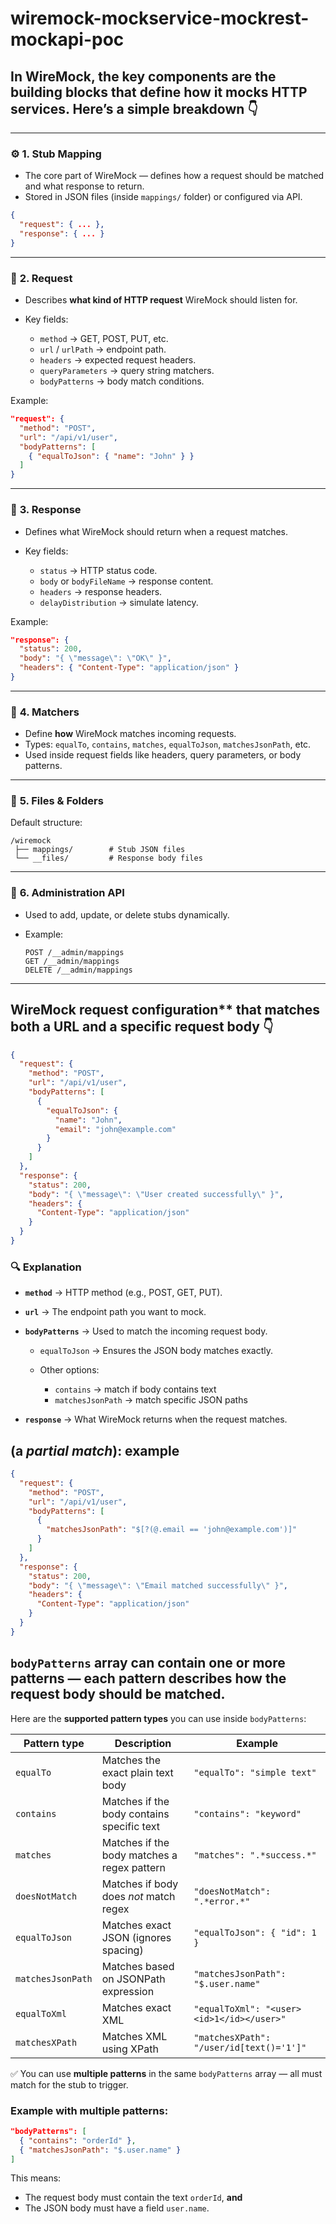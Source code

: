 # wiremock-mockservice-mockrest-mockapi-poc


## In **WireMock**, the key components are the building blocks that define how it mocks HTTP services. Here’s a simple breakdown 👇

---

### ⚙️ **1. Stub Mapping**

* The core part of WireMock — defines how a request should be matched and what response to return.
* Stored in JSON files (inside `mappings/` folder) or configured via API.

```json
{
  "request": { ... },
  "response": { ... }
}
```

---

### 🧩 **2. Request**

* Describes **what kind of HTTP request** WireMock should listen for.
* Key fields:

  * `method` → GET, POST, PUT, etc.
  * `url` / `urlPath` → endpoint path.
  * `headers` → expected request headers.
  * `queryParameters` → query string matchers.
  * `bodyPatterns` → body match conditions.

Example:

```json
"request": {
  "method": "POST",
  "url": "/api/v1/user",
  "bodyPatterns": [
    { "equalToJson": { "name": "John" } }
  ]
}
```

---

### 💬 **3. Response**

* Defines what WireMock should return when a request matches.
* Key fields:

  * `status` → HTTP status code.
  * `body` or `bodyFileName` → response content.
  * `headers` → response headers.
  * `delayDistribution` → simulate latency.

Example:

```json
"response": {
  "status": 200,
  "body": "{ \"message\": \"OK\" }",
  "headers": { "Content-Type": "application/json" }
}
```

---

### 🧠 **4. Matchers**

* Define **how** WireMock matches incoming requests.
* Types: `equalTo`, `contains`, `matches`, `equalToJson`, `matchesJsonPath`, etc.
* Used inside request fields like headers, query parameters, or body patterns.

---

### 📁 **5. Files & Folders**

Default structure:

```
/wiremock
 ├── mappings/        # Stub JSON files
 └── __files/         # Response body files
```

---

### 🧰 **6. Administration API**

* Used to add, update, or delete stubs dynamically.
* Example:

  ```
  POST /__admin/mappings
  GET /__admin/mappings
  DELETE /__admin/mappings
  ```

---
## WireMock request configuration** that matches both a URL and a specific **request body** 👇

```json
{
  "request": {
    "method": "POST",
    "url": "/api/v1/user",
    "bodyPatterns": [
      {
        "equalToJson": {
          "name": "John",
          "email": "john@example.com"
        }
      }
    ]
  },
  "response": {
    "status": 200,
    "body": "{ \"message\": \"User created successfully\" }",
    "headers": {
      "Content-Type": "application/json"
    }
  }
}
```

### 🔍 Explanation

* **`method`** → HTTP method (e.g., POST, GET, PUT).
* **`url`** → The endpoint path you want to mock.
* **`bodyPatterns`** → Used to match the incoming request body.

  * `equalToJson` → Ensures the JSON body matches exactly.
  * Other options:

    * `contains` → match if body contains text
    * `matchesJsonPath` → match specific JSON paths
* **`response`** → What WireMock returns when the request matches.

## (a *partial match*): example

```json
{
  "request": {
    "method": "POST",
    "url": "/api/v1/user",
    "bodyPatterns": [
      {
        "matchesJsonPath": "$[?(@.email == 'john@example.com')]"
      }
    ]
  },
  "response": {
    "status": 200,
    "body": "{ \"message\": \"Email matched successfully\" }",
    "headers": {
      "Content-Type": "application/json"
    }
  }
}
```



## `bodyPatterns` array can contain **one or more patterns** — each pattern describes how the request body should be matched.

Here are the **supported pattern types** you can use inside `bodyPatterns`:

| Pattern type      | Description                                 | Example                                   |
| ----------------- | ------------------------------------------- | ----------------------------------------- |
| `equalTo`         | Matches the exact plain text body           | `"equalTo": "simple text"`                |
| `contains`        | Matches if the body contains specific text  | `"contains": "keyword"`                   |
| `matches`         | Matches if the body matches a regex pattern | `"matches": ".*success.*"`                |
| `doesNotMatch`    | Matches if body does *not* match regex      | `"doesNotMatch": ".*error.*"`             |
| `equalToJson`     | Matches exact JSON (ignores spacing)        | `"equalToJson": { "id": 1 }`              |
| `matchesJsonPath` | Matches based on JSONPath expression        | `"matchesJsonPath": "$.user.name"`        |
| `equalToXml`      | Matches exact XML                           | `"equalToXml": "<user><id>1</id></user>"` |
| `matchesXPath`    | Matches XML using XPath                     | `"matchesXPath": "/user/id[text()='1']"`  |

✅ You can use **multiple patterns** in the same `bodyPatterns` array — all must match for the stub to trigger.

### Example with multiple patterns:

```json
"bodyPatterns": [
  { "contains": "orderId" },
  { "matchesJsonPath": "$.user.name" }
]
```

This means:

* The request body must contain the text `orderId`, **and**
* The JSON body must have a field `user.name`.






